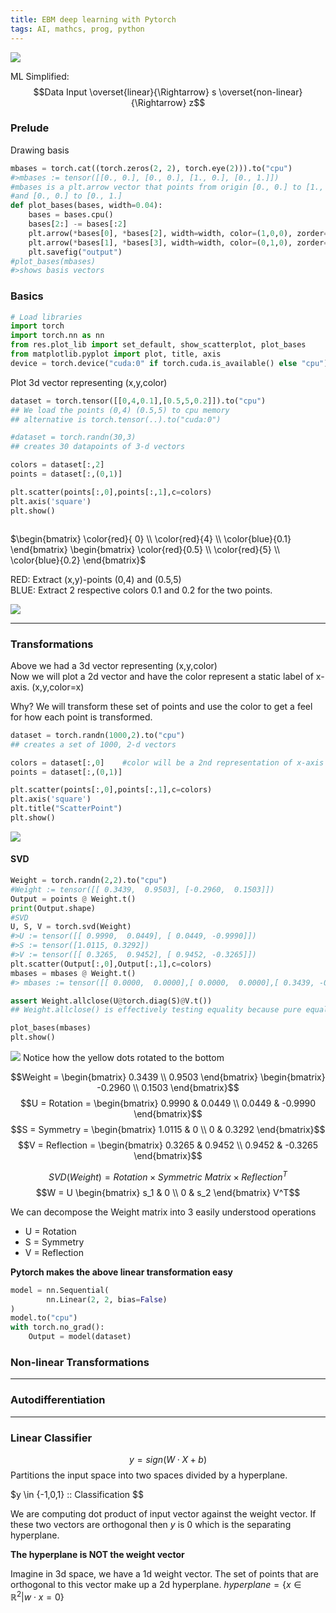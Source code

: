```yaml
---
title: EBM deep learning with Pytorch
tags: AI, mathcs, prog, python
---
```

![](/images/pyimage/pyplot.svg)

ML Simplified:
$$Data Input \overset{linear}{\Rightarrow} s \overset{non-linear}{\Rightarrow} z$$

### Prelude
Drawing basis
```python
mbases = torch.cat((torch.zeros(2, 2), torch.eye(2))).to("cpu")  
#>mbases := tensor([[0., 0.], [0., 0.], [1., 0.], [0., 1.]])
#mbases is a plt.arrow vector that points from origin [0., 0.] to [1., 0.]
#and [0., 0.] to [0., 1.]
def plot_bases(bases, width=0.04):
    bases = bases.cpu()
    bases[2:] -= bases[:2]
    plt.arrow(*bases[0], *bases[2], width=width, color=(1,0,0), zorder=10, alpha=1., length_includes_head=True)
    plt.arrow(*bases[1], *bases[3], width=width, color=(0,1,0), zorder=10, alpha=1., length_includes_head=True)
    plt.savefig("output")
#plot_bases(mbases)
#>shows basis vectors

```


### Basics

```python
# Load libraries
import torch
import torch.nn as nn
from res.plot_lib import set_default, show_scatterplot, plot_bases
from matplotlib.pyplot import plot, title, axis
device = torch.device("cuda:0" if torch.cuda.is_available() else "cpu")
```

Plot 3d vector representing (x,y,color)

```python
dataset = torch.tensor([[0,4,0.1],[0.5,5,0.2]]).to("cpu")
## We load the points (0,4) (0.5,5) to cpu memory
## alternative is torch.tensor(..).to("cuda:0")

#dataset = torch.randn(30,3)
## creates 30 datapoints of 3-d vectors

colors = dataset[:,2]
points = dataset[:,(0,1)]

plt.scatter(points[:,0],points[:,1],c=colors)
plt.axis('square')
plt.show()



```

$\begin{bmatrix} \color{red}{ 0} \\ \color{red}{4} \\ \color{blue}{0.1} \end{bmatrix} \begin{bmatrix} \color{red}{0.5} \\ \color{red}{5} \\ \color{blue}{0.2} \end{bmatrix}$

RED: Extract (x,y)-points (0,4) and (0.5,5)  
BLUE: Extract 2 respective colors 0.1 and 0.2 for the two points.  

![](/images/pytorchimg/Figure_1.svg)

---

### Transformations

Above we had a 3d vector representing (x,y,color)  
Now we will plot a 2d vector and have the color represent a static label of x-axis. (x,y,color=x)   

Why? We will transform these set of points and use the color to get a feel for how each point is transformed.

```python
dataset = torch.randn(1000,2).to("cpu")
## creates a set of 1000, 2-d vectors

colors = dataset[:,0]    #color will be a 2nd representation of x-axis
points = dataset[:,(0,1)]

plt.scatter(points[:,0],points[:,1],c=colors)
plt.axis('square')
plt.title("ScatterPoint")
plt.show()
```

![](/images/pytorchimg/Figure_2.svg)

#### SVD

```python
Weight = torch.randn(2,2).to("cpu")
#Weight := tensor([[ 0.3439,  0.9503], [-0.2960,  0.1503]])
Output = points @ Weight.t()
print(Output.shape)
#SVD
U, S, V = torch.svd(Weight)
#>U := tensor([[ 0.9990,  0.0449], [ 0.0449, -0.9990]])
#>S := tensor([1.0115, 0.3292])
#>V := tensor([[ 0.3265,  0.9452], [ 0.9452, -0.3265]])
plt.scatter(Output[:,0],Output[:,1],c=colors)
mbases = mbases @ Weight.t()
#> mbases := tensor([[ 0.0000,  0.0000],[ 0.0000,  0.0000],[ 0.3439, -0.2960],[ 0.9503,  0.1503]])

assert Weight.allclose(U@torch.diag(S)@V.t())
## Weight.allclose() is effectively testing equality because pure equality w/ floating points is f***ing dangerous

plot_bases(mbases)
plt.show()

```

![](/images/pytorchimg/Figure_3.svg)
Notice how the yellow dots rotated to the bottom

$$Weight = \begin{bmatrix} 0.3439 \\ 0.9503 \end{bmatrix} \begin{bmatrix} -0.2960 \\ 0.1503 \end{bmatrix}$$
$$U = Rotation = \begin{bmatrix} 0.9990 & 0.0449 \\ 0.0449 & -0.9990 \end{bmatrix}$$
$$S = Symmetry = \begin{bmatrix} 1.0115 & 0 \\ 0 & 0.3292 \end{bmatrix}$$
$$V = Reflection = \begin{bmatrix} 0.3265 & 0.9452 \\ 0.9452 & -0.3265 \end{bmatrix}$$  

$$SVD(Weight) = Rotation \times Symmetric\ Matrix \times Reflection^{T}$$
$$W = U \begin{bmatrix} s_1 & 0 \\ 0 & s_2 \end{bmatrix} V^T$$ 

We can decompose the Weight matrix into 3 easily understood operations

* U = Rotation
* S = Symmetry
* V = Reflection




**Pytorch makes the above linear transformation easy**
```python
model = nn.Sequential(
        nn.Linear(2, 2, bias=False)
)
model.to("cpu")
with torch.no_grad():
    Output = model(dataset)

```
### Non-linear Transformations


---
###  Autodifferentiation


---

### Linear Classifier

$$ y = sign(W \cdot X + b)$$
Partitions the input space into two spaces divided by a hyperplane.

$y \in \{-1,0,1\} :: Classification $$

We are computing dot product of input vector against the weight vector. If these two vectors are orthogonal then $y$ is 0 which is the separating hyperplane.

**The hyperplane is NOT the weight vector**

Imagine in 3d space, we  have a 1d weight vector. The set of points that are orthogonal to this vector make up a 2d hyperplane.
$hyperplane = \{x \in \mathbb{R}^2 | w\cdot x = 0\}$